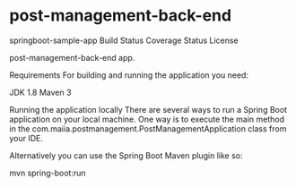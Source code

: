 # post-management-back-end
springboot-sample-app
Build Status Coverage Status License

post-management-back-end app.

Requirements
For building and running the application you need:

JDK 1.8
Maven 3

Running the application locally
There are several ways to run a Spring Boot application on your local machine. One way is to execute the main method in the com.maiia.postmanagement.PostManagementApplication class from your IDE.

Alternatively you can use the Spring Boot Maven plugin like so:

mvn spring-boot:run
